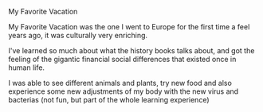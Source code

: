 My Favorite Vacation

My Favorite Vacation was the one I went to Europe for the first time a feel years ago, it was culturally very enriching.

I've learned so much about what the history books talks about, and got the feeling of the gigantic financial social differences that existed once in human life.

I was able to see different animals and plants, try new food and also experience some new adjustments of my body with the new virus and bacterias (not fun, but part of the whole learning experience)
